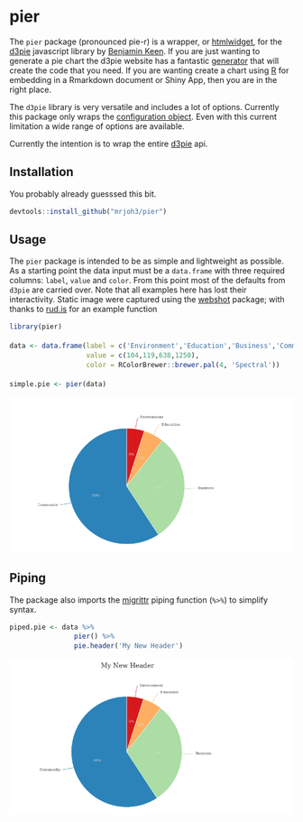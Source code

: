 # pier




The `pier` package (pronounced pie-r) is a wrapper, or [htmlwidget](http://www.htmlwidgets.org/), for the [d3pie](http://d3pie.org/) javascript library by [Benjamin Keen](https://github.com/benkeen). If you are just wanting to generate a pie chart the d3pie website has a fantastic [generator](http://d3pie.org/#generator) that will create the code that you need. If you are wanting create a chart using [R](https://www.r-project.org/) for embedding in a Rmarkdown document or Shiny App, then you are in the right place.  

The `d3pie` library is very versatile and includes a lot of options. Currently this package only wraps the [configuration object](http://d3pie.org/#docs-configuration). Even with this current limitation a wide range of options are available. 

Currently the intention is to wrap the entire [d3pie](http://d3pie.org/#docs-api) api. 



## Installation

You probably already guesssed this bit.


```r
devtools::install_github("mrjoh3/pier")
```


## Usage

The `pier` package is intended to be as simple and lightweight as possible. As a starting point the data input must be a `data.frame` with three required columns: `label`, `value` and `color`. From this point most of the defaults from `d3pie` are carried over. Note that all examples here has lost their interactivity. Static image were captured using the [webshot](https://github.com/wch/webshot) package; with thanks to [rud.is](https://rud.is/b/2016/03/04/capturing-wild-widgets-with-webshot/) for an example function  


```r
library(pier)

data <- data.frame(label = c('Environment','Education','Business','Community'),
                   value = c(104,119,638,1250),
                   color = RColorBrewer::brewer.pal(4, 'Spectral'))

simple.pie <- pier(data)
```

![widget](img/file2537453fe8f4.png)


## Piping

The package also imports the [migrittr](https://cran.r-project.org/web/packages/magrittr/vignettes/magrittr.html) piping function (`%>%`) to simplify syntax.


```r
piped.pie <- data %>%
                pier() %>%
                pie.header('My New Header')
```


![widget](img/file25375075c55a.png)
